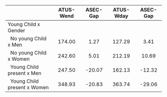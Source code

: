 
|                      |    ATUS-Wend |     ASEC-Gap |    ATUS-Wday |     ASEC-Gap |
| -------------------- | :----------: | :----------: | :----------: | :----------: |
| Young Child x Gender |              |              |              |              |
| &nbsp;&nbsp;No young Child x Men |       174.00 |         1.27 |       127.29 |         3.41 |
| &nbsp;&nbsp;No young Child x Women |       242.60 |         5.01 |       212.19 |        10.69 |
| &nbsp;&nbsp;Young Child present x Men |       247.50 |       -20.07 |       162.13 |       -12.32 |
| &nbsp;&nbsp;Young Child present x Women |       348.93 |       -20.83 |       363.74 |       -29.06 |

